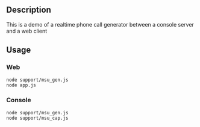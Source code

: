 ## Description

This is a demo of a realtime phone call generator between a console
server and a web client

## Usage

### Web

    node support/msu_gen.js
    node app.js

### Console

    node support/msu_gen.js
    node support/msu_cap.js
